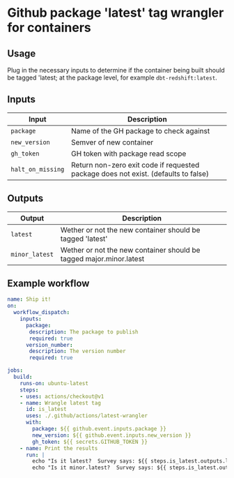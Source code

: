 # Github package 'latest' tag wrangler for containers
## Usage

Plug in the necessary inputs to determine if the container being built should be tagged 'latest; at the package level, for example `dbt-redshift:latest`.

## Inputs
| Input | Description |
| - | - |
| `package` | Name of the GH package to check against |
| `new_version` | Semver of new container |
| `gh_token` | GH token with package read scope|
| `halt_on_missing` | Return non-zero exit code if requested package does not exist. (defaults to false)|


## Outputs
| Output | Description |
| - | - |
| `latest` | Wether or not the new container should be tagged 'latest'|
| `minor_latest` | Wether or not the new container should be tagged major.minor.latest |

## Example workflow
```yaml
name: Ship it!
on:
  workflow_dispatch:
    inputs:
      package:
       description: The package to publish
       required: true
      version_number:
       description: The version number
       required: true

jobs:
  build:
    runs-on: ubuntu-latest
    steps:
    - uses: actions/checkout@v1
    - name: Wrangle latest tag
      id: is_latest
      uses: ./.github/actions/latest-wrangler
      with:
        package: ${{ github.event.inputs.package }}
        new_version: ${{ github.event.inputs.new_version }}
        gh_token: ${{ secrets.GITHUB_TOKEN }}
    - name: Print the results
      run: |
        echo "Is it latest?  Survey says: ${{ steps.is_latest.outputs.latest }} !"
        echo "Is it minor.latest?  Survey says: ${{ steps.is_latest.outputs.minor_latest }} !"
```
